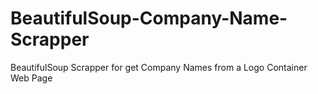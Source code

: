 # BeautifulSoup-Company-Name-Scrapper
BeautifulSoup Scrapper for get Company Names from a Logo Container Web Page
